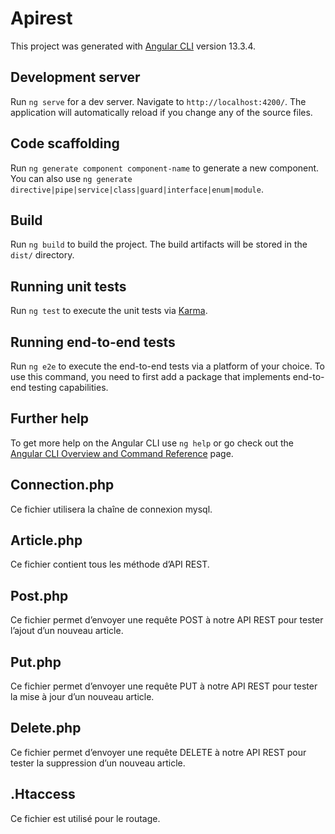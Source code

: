 # Apirest

This project was generated with [Angular CLI](https://github.com/angular/angular-cli) version 13.3.4.

## Development server

Run `ng serve` for a dev server. Navigate to `http://localhost:4200/`. The application will automatically reload if you change any of the source files.

## Code scaffolding

Run `ng generate component component-name` to generate a new component. You can also use `ng generate directive|pipe|service|class|guard|interface|enum|module`.

## Build

Run `ng build` to build the project. The build artifacts will be stored in the `dist/` directory.

## Running unit tests

Run `ng test` to execute the unit tests via [Karma](https://karma-runner.github.io).

## Running end-to-end tests

Run `ng e2e` to execute the end-to-end tests via a platform of your choice. To use this command, you need to first add a package that implements end-to-end testing capabilities.

## Further help

To get more help on the Angular CLI use `ng help` or go check out the [Angular CLI Overview and Command Reference](https://angular.io/cli) page.


## Connection.php

Ce fichier utilisera la chaîne de connexion mysql.

## Article.php

Ce fichier contient tous les méthode d’API REST.

## Post.php

Ce fichier permet d’envoyer une requête POST à notre API REST pour tester l’ajout d’un nouveau article.

## Put.php

Ce fichier permet d’envoyer une requête PUT à notre API REST pour tester la mise à jour d’un nouveau article.

## Delete.php

Ce fichier permet d’envoyer une requête DELETE à notre API REST pour tester la suppression d’un nouveau article.


## .Htaccess

Ce fichier est utilisé pour le routage.

